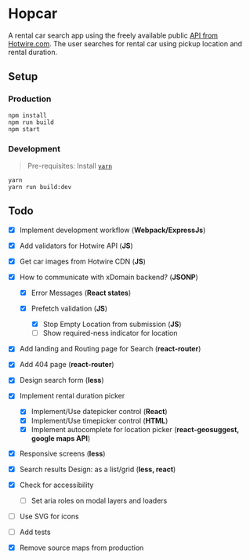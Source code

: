 # Hopcar

A rental car search app using the freely available public [API from Hotwire.com](http://developer.hotwire.com/docs/Rental_Car_Shopping_API). The user searches for rental car using pickup location and rental duration.

## Setup

### Production

```shell
npm install
npm run build
npm start
```

### Development

> Pre-requisites: Install [`yarn`](https://yarnpkg.com/en/docs/install)

```shell
yarn
yarn run build:dev
```

## Todo

- [x] Implement development workflow (**Webpack/ExpressJs**)
- [x] Add validators for Hotwire API (**JS**)
- [x] Get car images from Hotwire CDN (**JS**)
- [x] How to communicate with xDomain backend? (**JSONP**)

  - [x] Error Messages (**React states**)
  - [x] Prefetch validation (**JS**)

    - [x] Stop Empty Location from submission (**JS**)
    - [ ] Show required-ness indicator for location

- [x] Add landing and Routing page for Search (**react-router**)

- [x] Add 404 page (**react-router**)

- [x] Design search form (**less**)
- [x] Implement rental duration picker

  - [x] Implement/Use datepicker control (**React**)
  - [x] Implement/Use timepicker control (**HTML**)
  - [x] Implement autocomplete for location picker (**react-geosuggest, google maps API**)

- [x] Responsive screens (**less**)

- [x] Search results Design: as a list/grid (**less, react**)

- [x] Check for accessibility

  - [ ] Set aria roles on modal layers and loaders

- [ ] Use SVG for icons

- [ ] Add tests

- [x] Remove source maps from production
